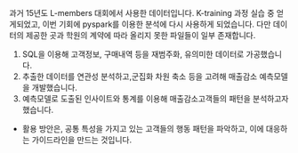 과거 15년도 L-members 대회에서 사용한 데이터입니다. K-training 과정 실습 중 얻게되었고, 이번 기회에 pyspark를 이용한 분석에 다시 사용하게 되었습니다. 다만 데이터의 제공한 곳과 학원의 계약에 따라 올리지 못한 파일들이 일부 존재합니다. 

1. SQL을 이용해 고객정보, 구매내역 등을 재범주화, 유의미한 데이터로 가공했습니다.
2. 추출한 데이터를 연관성 분석하고,군집화 차원 축소 등을 고려해 매출감소 예측모델을 개발했습니다.
3. 예측모델로 도출된 인사이트와 통계를 이용해 매출감소고객들의 패턴을 분석하고자 했습니다. 

- 활용 방안은, 공통 특성을 가지고 있는 고객들의 행동 패턴을 파악하고, 이에 대응하는 가이드라인을 만드는 것입니다. 
